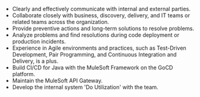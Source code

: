 - Clearly and effectively communicate with internal and external parties.
- Collaborate closely with business, discovery, delivery, and IT teams or related teams across the organization.
- Provide preventive actions and long-term solutions to resolve problems.
- Analyze problems and find resolutions during code deployment or production incidents.
- Experience in Agile environments and practices, such as Test-Driven Development, Pair Programming, and Continuous Integration and Delivery, is a plus.
- Build CI/CD for Java with the MuleSoft Framework on the GoCD platform.
- Maintain the MuleSoft API Gateway.
- Develop the internal system 'Do Utilization' with the team.
